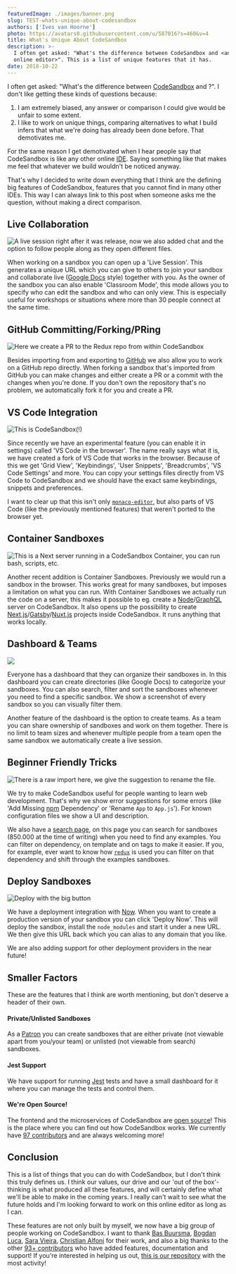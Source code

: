 ```yaml
---
featuredImage: ./images/banner.png
slug: TEST-whats-unique-about-codesandbox
authors: ['Ives van Hoorne']
photo: https://avatars0.githubusercontent.com/u/587016?s=460&v=4
title: What's Unique About CodeSandbox
description: >-
  I often get asked: "What's the difference between CodeSandbox and <another
  online editor>". This is a list of unique features that it has.
date: 2018-10-22
---
```


I often get asked: "What's the difference between
[CodeSandbox](https://codesandbox.io) and <another online editor>?". I don't
like getting these kinds of questions because:

1. I am extremely biased, any answer or comparison I could give would be unfair
   to some extent.
2. I like to work on unique things, comparing alternatives to what I build
   infers that what we're doing has already been done before. That demotivates
   me.

For the same reason I get demotivated when I hear people say that CodeSandbox is
like any other online
[IDE](https://en.wikipedia.org/wiki/Integrated_development_environment). Saying
something like that makes me feel that whatever we build wouldn't be noticed
anyway.

That's why I decided to write down everything that I think are the defining big
features of CodeSandbox, features that you cannot find in many other IDEs. This
way I can always link to this post when someone asks me the question, without
making a direct comparison.

## Live Collaboration

![A live session right after it was release, now we also added chat and the option to follow people along as they open different files.](./images/0.png)

When working on a sandbox you can open up a 'Live Session'. This generates a
unique URL which you can give to others to join your sandbox and collaborate
live ([Google Docs](https://docs.google.com) style) together with you. As the
owner of the sandbox you can also enable 'Classroom Mode', this mode allows you
to specify who can edit the sandbox and who can only view. This is especially
useful for workshops or situations where more than 30 people connect at the same
time.

## GitHub Committing/Forking/PRing

![Here we create a PR to the Redux repo from within CodeSandbox](./images/1.png)

Besides importing from and exporting to [GitHub](https://github.com) we also
allow you to work on a GitHub repo directly. When forking a sandbox that's
imported from GitHub you can make changes and either create a PR or a commit
with the changes when you're done. If you don't own the repository that's no
problem, we automatically fork it for you and create a PR.

## VS Code Integration

![This is CodeSandbox(!)](./images/2.png)

Since recently we have an experimental feature (you can enable it in settings)
called 'VS Code in the browser'. The name really says what it is, we have
created a fork of VS Code that works in the browser. Because of this we get
'Grid View', 'Keybindings', 'User Snippets', 'Breadcrumbs', 'VS Code Settings'
and more. You can copy your settings files directly from VS Code to CodeSandbox
and we should have the exact same keybindings, snippets and preferences.

I want to clear up that this isn't only
[`monaco-editor`](https://github.com/Microsoft/monaco-editor), but also parts of
VS Code (like the previously mentioned features) that weren't ported to the
browser yet.

## Container Sandboxes

![This is a Next server running in a CodeSandbox Container, you can run bash, scripts, etc.](./images/3.png)

Another recent addition is Container Sandboxes. Previously we would run a
sandbox in the browser. This works great for many sandboxes, but imposes a
limitation on what you can run. With Container Sandboxes we actually run the
code on a server, this makes it possible to eg. create a
[Node](https://github.com/nodejs/node)/[GraphQL](https://graphql.org) server on
CodeSandbox. It also opens up the possibility to create
[Next.js](https://github.com/zeit/next.js)/[Gatsby](https://github.com/gatsbyjs/gatsby)/[Nuxt.js](https://github.com/nuxt/nuxt.js)
projects inside CodeSandbox. It runs anything that works locally.

## Dashboard & Teams

![](./images/4.png)

Everyone has a dashboard that they can organize their sandboxes in. In this
dashboard you can create directories (like Google Docs) to categorize your
sandboxes. You can also search, filter and sort the sandboxes whenever you need
to find a specific sandbox. We show a screenshot of every sandbox so you can
visually filter them.

Another feature of the dashboard is the option to create teams. As a team you
can share ownership of sandboxes and work on them together. There is no limit to
team sizes and whenever multiple people from a team open the same sandbox we
automatically create a live session.

## Beginner Friendly Tricks

![There is a raw import here, we give the suggestion to rename the file.](./images/5.png)

We try to make CodeSandbox useful for people wanting to learn web development.
That's why we show error suggestions for some errors (like 'Add Missing
[npm](https://npmjs.com) Dependency' or 'Rename `App` to `App.js`'). For known
configuration files we show a UI and description.

We also have a [search page](https://codesandbox.io/search), on this page you
can search for sandboxes (850.000 at the time of writing) when you need to find
any examples. You can filter on dependency, on template and on tags to make it
easier. If you, for example, ever want to know how
[`redux`](https://github.com/reduxjs/redux) is used you can filter on that
dependency and shift through the examples sandboxes.

## Deploy Sandboxes

![Deploy with the big button](./images/6.png)

We have a deployment integration with [Now](https://zeit.co/now). When you want
to create a production version of your sandbox you can click 'Deploy Now'. This
will deploy the sandbox, install the `node_modules` and start it under a new
URL. We then give this URL back which you can alias to any domain that you like.

We are also adding support for other deployment providers in the near future!

## Smaller Factors

These are the features that I think are worth mentioning, but don't deserve a
header of their own.

#### Private/Unlisted Sandboxes

As a [Patron](https://codesandbox.io/patron) you can create sandboxes that are
either private (not viewable apart from you/your team) or unlisted (not viewable
from search) sandboxes.

#### Jest Support

We have support for running [Jest](https://github.com/facebook/jest) tests and
have a small dashboard for it where you can manage the tests and control them.

#### We're Open Source!

The frontend and the microservices of CodeSandbox are
[open source](https://github.com/codesandbox/codesandbox-client)! This is the
place where you can find out how CodeSandbox works. We currently have
[97 contributors](https://github.com/codesandbox/codesandbox-client/graphs/contributors)
and are always welcoming more!

## Conclusion

This is a list of things that you can do with CodeSandbox, but I don't think
this truly defines us. I think our values, our drive and our 'out of the
box'-thinking is what produced all these features, and will certainly define
what we'll be able to make in the coming years. I really can't wait to see what
the future holds and I'm looking forward to work on this online editor as long
as I can.

These features are not only built by myself, we now have a big group of people
working on CodeSandbox. I want to thank
[Bas Buursma](https://twitter.com/bazzjuh),
[Bogdan Luca](https://twitter.com/lucabogdan),
[Sara Vieira](https://twitter.com/NikkitaFTW),
[Christian Alfoni](https://twitter.com/christianalfoni) for their work, and also
a big thanks to the other
[93+ contributors](https://github.com/codesandbox/codesandbox-client/graphs/contributors)
who have added features, documentation and support! If you're interested in
helping us out,
[this is our repository](https://github.com/codesandbox/codesandbox-client) with
the most activity!
